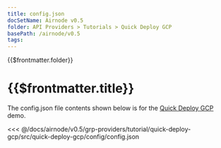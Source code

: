 ```yaml
---
title: config.json
docSetName: Airnode v0.5
folder: API Providers > Tutorials > Quick Deploy GCP
basePath: /airnode/v0.5
tags:
---
```


<TitleSpan>{{$frontmatter.folder}}</TitleSpan>

# {{$frontmatter.title}}

<VersionWarning/>

The config.json file contents shown below is for the [Quick Deploy GCP](./)
demo.

<!-- prettier-ignore -->
<<< @/docs/airnode/v0.5/grp-providers/tutorial/quick-deploy-gcp/src/quick-deploy-gcp/config/config.json
